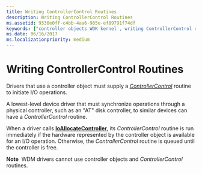 ```yaml
---
title: Writing ControllerControl Routines
description: Writing ControllerControl Routines
ms.assetid: 9330e0ff-c4bb-4aa6-985e-ef89791f74df
keywords: ["controller objects WDK kernel , writing ControllerControl routines", "ControllerControl routines, writing"]
ms.date: 06/16/2017
ms.localizationpriority: medium
---
```


# Writing ControllerControl Routines





Drivers that use a controller object must supply a [*ControllerControl*](https://msdn.microsoft.com/library/windows/hardware/ff542049) routine to initiate I/O operations.

A lowest-level device driver that must synchronize operations through a physical controller, such as an "AT" disk controller, to similar devices can have a *ControllerControl* routine.

When a driver calls [**IoAllocateController**](/windows-hardware/drivers/ddi/ntddk/nf-ntddk-ioallocatecontroller), its *ControllerControl* routine is run immediately if the hardware represented by the controller object is available for an I/O operation. Otherwise, the *ControllerControl* routine is queued until the controller is free.

**Note**  WDM drivers cannot use controller objects and *ControllerControl* routines.

 

 

